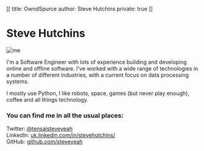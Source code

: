 [[
title: OwndSpurce
author: Steve Hutchins
private: true
]]
# Steve Hutchins
![me](/images/me.jpg)

I'm a Software Engineer with lots of experience building and developing online and offline software. 
I've worked with a wide range of technologies in a number of different industries, with a 
current focus on data processing systems.
 
I mostly use Python, I like robots, space, games (but never play enough), coffee and all things 
technology.

### You can find me in all the usual places:
Twitter: [@tensaisteveyeah](http://twitter.com/tensaisteveyeah)   
LinkedIn: [uk.linkedin.com/in/stevehutchins/](http://uk.linkedin.com/in/stevehutchins/)   
GitHub: [github.com/steveyeah](http://github.com/steveyeah)   
